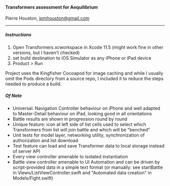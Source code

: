 #### Transformers assessment for Aequilibrium

Pierre Houston, jpmhouston@gmail.com

------

##### Instructions

1. Open Transformers.xcworkspace in Xcode 11.5 (might work fine in other versions, but I haven't checked)
2. set build destination to iOS Simulator as any iPhone or iPad device
3. Product > Run

Project uses the Kingfisher Cocoapod for image caching and while I usually omit the Pods directory from a source repo, I included it to reduce the steps needed to produce a build.

##### Of Note

- Universal: Navigation Controller behaviour on iPhone and well adapted to Master-Detail behaviour on iPad, looking good in all orientations
- Battle results are shown in progression round by round
- Unique feature: icon at left side of list cells used to select which Transformers from list will join battle and which will be "benched"
- Unit tests for model layer, networking utility, synchronization of authorization and list download
- Test feature can load and save Transformer data to local storage instead of server API
- Every view controller amenable to isolated instantiation
- Battle view controller amenable to UI Automation and can be driven by script-provided data in a simple text format (or manually: see startBattle in Views/ListViewController.swift and "Automated data creation" in Models/Fight.swift)

